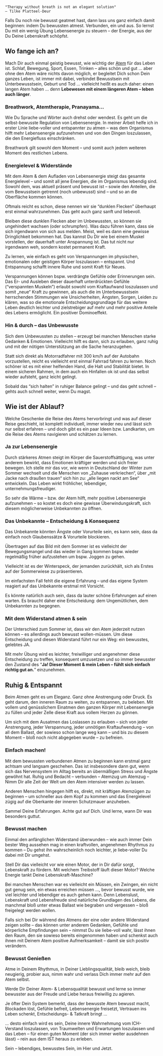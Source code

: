     "Therapy without breath is not an elegant solution"
    – Tilke Platteel-Deur

Falls Du noch nie bewusst geatmet hast, dann lass uns ganz einfach damit beginnen: indem Du bewussten atmest. Verbunden, ein und aus. So lernst Du mit ein wenig Übung Lebensenergie zu steuern – der Energie, aus der Du Deine Lebenskraft schöpfst.

## Wo fange ich an?

Mach Dir auch einmal geistig bewusst, wie wichtig der [Atem](https://koehler-philipp.de/der-atem-eine-frage-der-eleganz/) für das Leben ist. Schlaf, Bewegung, Sport, Essen, Trinken – alles schön und gut … aber ohne den Atem wäre nichts davon möglich, er begleitet Dich schon Dein ganzes Leben, ist immer mit dabei, verbindet Bewusstsein mit Unterbewusstsein, Geburt und Tod … vielleicht heißt es auch daher: einen langen Atem haben … denn **Lebewesen mit einem längeren Atem – leben auch länger**.

### Breathwork, Atemtherapie, Pranayama…

Wie Du Sprache und Wörter auch drehst oder wendest. Es geht um die selbst-bewusste Regulation von Lebensenergie. In meiner Arbeit helfe ich in erster Linie liebe-voller und entspannter zu atmen – was dem Organismus hilft mehr Lebensenergie aufzunehmen und von den Dingen loszulassen, die den Energiefluss einschränken.

Breathwork gilt sowohl dem Moment – und somit auch jedem weiteren Moment des restlichen Lebens.

### Energielevel & Widerstände

Mit dem Atem & dem Aufladen von Lebensenergie steigt das gesamte Energielevel – und somit all jene Energien, die im Organismus lebendig sind. Sowohl dem, was aktuell präsent und bewusst ist – sowie den Anteilen, die vom Bewusstsein getrennt (noch unbewusst) sind – und so an die Oberfläche kommen können.

Oftmals reicht es schon, diese nennen wir sie “dunklen Flecken” überhaupt erst einmal wahrzunehmen. Das geht auch ganz sanft und liebevoll.

Bleiben diese dunklen Flecken aber im Unbewussten, so können sie ungehindert wachsen (oder schrumpfen). Was dazu führen kann, dass sie sich irgendwann von sich aus melden. Meist, weil es dann eine gewisse Dringlichkeit bekommen hat. Das kannst Du Dir wie bei einem Muskel vorstellen, der dauerhaft unter Anspannung ist. Das tut nicht nur irgendwann weh, sondern kostet permanent Kraft.

Zu lernen, wie einfach es geht von Verspannungen im physischen, emotionalen oder geistigen Körper loszulassen – entspannt. Und Entspannung schafft innere Ruhe und somit Kraft für Neues.

Verspannungen können bspw. verdrängte Gefühle oder Erinnerungen sein. Das Er- und Ausleben dieser dauerhaft unterdrückten Gefühle (“verspannten Muskeln”) erlaubt sowohl vom Kraftaufwand loszulassen und somit „neue“ Kraft zu gewinnen, als auch die im Unterbewusstsein herrschenden Stimmungen wie Unsicherheiten, Ängsten, Sorgen, Leiden zu klären, was so die emotionale Entscheidungsgrundlage für das weitere Leben deutlich leichter und zielstrebiger auf mehr und mehr positive Anteile des Lebens ermöglicht. Ein positiver Dominoeffekt.

### Hin & durch – das Unbewusste

Sich dem Unbewussten zu stellen – erzeugt bei manchen Menschen starke Gedanken & Emotionen. Vielleicht hilft es dann, sich zu erlauben, ganz ruhig und mit der nötigen Unterstützung an die Sache heranzugehen.

Statt sich direkt als Motorradfahrer mit 300 km/h auf der Autobahn vorzustellen, reicht es vielleicht erst einmal Fahrrad fahren zu lernen. Noch schöner ist es mit einer helfenden Hand, die Halt und Stabilität bietet. In einem sicheren Rahmen, in dem auch ein Hinfallen ok ist und das selbst wieder aufsteht, ganz leicht gelingt.

Sobald das “sich halten” in ruhiger Balance gelingt – und das geht schnell – gehts auch schnell weiter, wenn Du magst.

## Wie ist der Ablauf?

Welche Geschenke die Reise des Atems hervorbringt und was auf dieser Reise geschieht, ist komplett individuell, immer wieder neu und lässt sich nur selbst erfahren – und doch gibt es ein paar Ideen bzw. Landkarten, um die Reise des Atems navigieren und schätzen zu lernen.

### Ja zur Lebensenergie

Durch stärkeres Atmen steigt im Körper die Sauerstoffsättigung, was unter anderem bewirkt, dass Emotionen kräftiger werden und sich freier bewegen. Ich stelle mir das vor, wie wenn in Deutschland der Winter zum Sommer wechselt und die Menschen von „Zuhause verkriechen“, über „mit Jacke nach draußen trauen“ sich hin zu: „alle liegen nackt am See“ entwickeln. Das Leben wirkt fröhlicher, lebendiger, unternehmungsfreudiger.

So sehr die Wärme – bzw. der Atem hilft, mehr positive Lebensenergie aufzunehmen – so kostet es doch eine gewisse Überwindungskraft, sich diesem möglicherweise Unbekannten zu öffnen.

### Das Unbekannte – Entscheidung & Konsequenz

Das Unbekannte könnten Ängste oder Vorurteile sein, es kann sein, dass da einfach noch Glaubenssätze & Vorurteile blockieren.

Übertragen auf das Bild mit dem Sommer ist es vielleicht der Bewegungsmangel und das wieder in Gang kommen bspw. wieder regelmäßig früher aufzustehen um bspw. Joggen zu gehen.

Vielleicht ist es der Winterspeck, der jemanden zurückhält, sich als Erstes auf der Sommerwiese zu präsentieren.

Im einfachsten Fall fehlt die eigene Erfahrung – und das eigene System reagiert auf das Unbekannte erstmal mit Vorsicht.

Es könnte natürlich auch sein, dass da lauter schöne Erfahrungen auf einen warten. Es braucht daher eine Entscheidung: dem Ungemütlichen, dem Unbekannten zu begegnen.

### Mit dem Widerstand atmen & sein

Der Unterschied zum Sommer ist, dass wir den Atem jederzeit nutzen können – es allerdings auch bewusst wollen-müssen. Um diese Entscheidung und diesen Widerstand führt nur ein Weg: ein bewusstes, gelebtes JA.

Mit mehr Übung wird es leichter, freiwilliger und angenehmer diese Entscheidung zu treffen, konsequent umzusetzen und so immer bewusster den Zustand des “**Ja! Dieser Moment & mein Leben – fühlt sich einfach richtig gut an.**” einzunehmen.

## Ruhig & Entspannt

Beim Atmen geht es um Eleganz. Ganz ohne Anstrengung oder Druck. Es geht darum, den inneren Raum zu weiten, zu entspannen, zu beleben. Mit vollem und genüsslichem Einatmen den ganzen Körper mit Lebensenergie zu füllen und jeder Zelle diese Kraft aus vollem Herzen zu gönnen.

Um sich mit dem Ausatmen das Loslassen zu erlauben – sich von jeder Anstrengung, jeder Verspannung, jeder unnötigen Kraftaufwendung – von all dem Ballast, der sowieso schon lange weg kann – und bis zu diesem Moment – bloß noch nicht abgegeben wurde – zu befreien.

### Einfach machen!

Mit dem bewussten verbundenen Atmen zu beginnen kann erstmal ganz achtsam und langsam geschehen. Das ist insbesondere dann gut, wenn sich das Nervensystem im Alltag bereits an übermäßigen Stress und Ängste gewöhnt hat. Ruhig und Bedacht – verbunden – Atemzug um Atemzug – Nimm Dir alle Zeit der Welt um den Atem intensiver werden zu lassen.

Anderen Menschen hingegen hilft es, direkt, mit kräftigen Atemzügen zu beginnen – um schneller aus dem Kopf zu kommen und das Energielevel zügig auf die Oberkante der inneren Schutzmauer anzuheben.

Sammel Deine Erfahrungen. Achte gut auf Dich. Und lerne, wann Dir was besonders guttut.

### Bewusst machen

Einmal den anfänglichen Widerstand überwunden – wie auch immer Dein bester Weg aussehen mag in einen kraftvollen, angenehmen Rhythmus zu kommen – Du gehst ihn wahrscheinlich noch leichter, je liebe-voller Du dabei mit Dir umgehst.

Stell Dir das vielleicht vor wie einen Motor, der in Dir dafür sorgt, Lebenskraft zu fördern. Mit welchem Treibstoff läuft dieser Motor? Welche Energie tankt Deine Lebenskraft-Maschine?

Bei manchen Menschen war es vielleicht ein Müssen, ein Zwingen, ein nicht gut genug sein, ein etwas erreichen müssen …, bevor bewusst wurde, wie viel leichter und lebendiger es auch gehen kann. Denn Lebenslust, Lebenskraft und Lebensfreude sind natürliche Grundlagen des Lebens, die manchmal bloß unter etwas Ballast wie begraben und vergessen – bloß freigelegt werden wollen.

Falls sich bei Dir während des Atmens der eine oder andere Widerstand zeigen sollte – das können unter anderem Gedanken, Gefühle und körperliche Empfindungen sein – nimmst Du sie liebe-voll wahr, lässt ihnen den Raum, den sie sowieso bereits eingenommen haben und schenkst auch ihnen mit Deinem Atem positive Aufmerksamkeit – damit sie sich positiv verändern.

### Bewusst Genießen

Atme in Deinem Rhythmus, in Deiner Lieblingsqualität, bleib weich, bleib neugierig, probier aus, nimm wahr und verlass Dich immer mehr auf den Atem selbst.

Werde Dir Deiner Atem- & Lebensqualität bewusst und lerne so immer bewusster aus der Freude und Liebe heraus freiwillig zu agieren.

Je öfter Dein System bemerkt, dass der bewusste Atem bewusst macht, Blockaden löst, Gefühle befreit, Lebensenergie freisetzt, Vertrauen ins Leben schenkt, Entscheidungs- & Tatkraft bringt …

… desto einfach wird es sein, Deine innere Wahrnehmung vom ICH-Verstand loszulassen, von Traumwelten und Erwartungen loszulassen und das Leben – für einen guten Moment (der sich immer weiter ausdehnen lässt) – rein aus dem IST heraus zu erleben.

Sein – lebendiges, bewusstes Sein, im Hier und Jetzt.